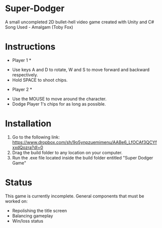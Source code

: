 # Super-Dodger
A small uncompleted 2D bullet-hell video game created with Unity and C#
Song Used - Amalgam (Toby Fox)

# Instructions
* Player 1 *
- Use keys A and D to rotate, W and S to move forward and backward respectively.
- Hold SPACE to shoot chips.

* Player 2 *
- Use the MOUSE to move around the character.
- Dodge Player 1's chips for as long as possible.

# Installation
1. Go to the following link: https://www.dropbox.com/sh/9o5ynpzuemimenu/AABe6_LfOCAf3QCYfxxdQozra?dl=0
2. Drag the build folder to any location on your computer.
3. Run the .exe file located inside the build folder entitled "Super Dodger Game"

# Status
This game is currently incomplete. General components that must be worked on:
- Repolishing the title screen
- Balancing gameplay
- Win/loss status
